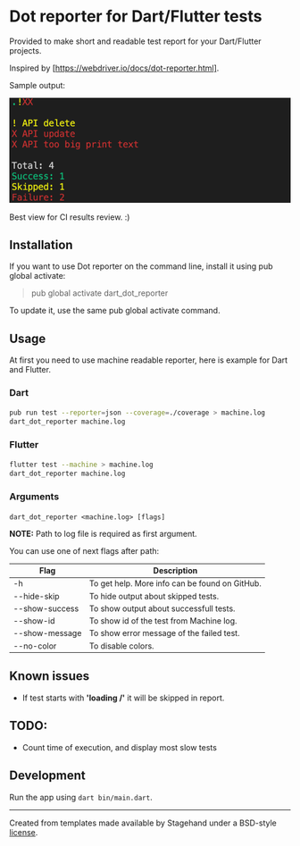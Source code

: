 # Dot reporter for Dart/Flutter tests

Provided to make short and readable test report for your Dart/Flutter projects.

Inspired by [https://webdriver.io/docs/dot-reporter.html].

Sample output:

![](screenshot.png)

Best view for CI results review. :)

## Installation

If you want to use Dot reporter on the command line, install it using pub global activate:

> pub global activate dart_dot_reporter

To update it, use the same pub global activate command.

## Usage

At first you need to use machine readable reporter, here is example for Dart and Flutter.

### Dart

```bash
pub run test --reporter=json --coverage=./coverage > machine.log
dart_dot_reporter machine.log
```

### Flutter

```bash
flutter test --machine > machine.log
dart_dot_reporter machine.log
```

### Arguments

`dart_dot_reporter <machine.log> [flags]`

**NOTE:** Path to log file is required as first argument.

You can use one of next flags after path:

| Flag           | Description                                    |
| -------------- | ---------------------------------------------- |
| -h             | To get help. More info can be found on GitHub. |
| --hide-skip    | To hide output about skipped tests.            |
| --show-success | To show output about successfull tests.        |
| --show-id      | To show id of the test from Machine log.       |
| --show-message | To show error message of the failed test.      |
| --no-color     | To disable colors.                             |

## Known issues

- If test starts with **'loading /'** it will be skipped in report.

## TODO:

- Count time of execution, and display most slow tests

## Development

Run the app using `dart bin/main.dart`.

---

Created from templates made available by Stagehand under a BSD-style
[license](https://github.com/dart-lang/stagehand/blob/master/LICENSE).

